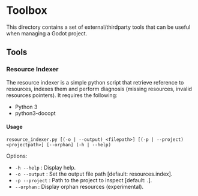 # Toolbox

This directory contains a set of external/thirdparty tools that can be useful when managing a Godot project.

## Tools

### Resource Indexer

The resource indexer is a simple python script that retrieve reference to resources, indexes them and perform diagnosis (missing resources, invalid resources pointers).
It requires the following:
- Python 3
- python3-docopt

#### Usage

```resource_indexer.py [(-o | --output) <filepath>] [(-p | --project) <projectpath>] [--orphan] (-h | --help)```

Options:
 - ```-h --help``` : Display help.
 - ```-o --output``` : Set the output file path [default: resources.index].
 - ```-p --project``` : Path to the project to inspect [default: .].
 - ```--orphan``` : Display orphan resources (experimental).

